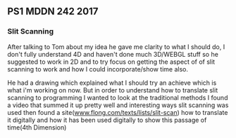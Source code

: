## PS1 MDDN 242 2017

### Slit Scanning

After talking to Tom about my idea he gave me clarity to what I should do, I don't fully understand 4D and haven't done much 3D/WEBGL stuff so he suggested to work in 2D and to try focus on getting the aspect of of slit scanning to work and how I could incorporate/show time also. 

He had a drawing which explained what I should try an achieve which is what i'm working on now. But in order to understand how to translate slit scanning to programming I wanted to look at the traditional methods I found a video that summed it up pretty well and interesting ways slit scanning was used then found a site(www.flong.com/texts/lists/slit-scan) how to translate it digitally and how it has been used digitally to show this passage of time(4th Dimension)



